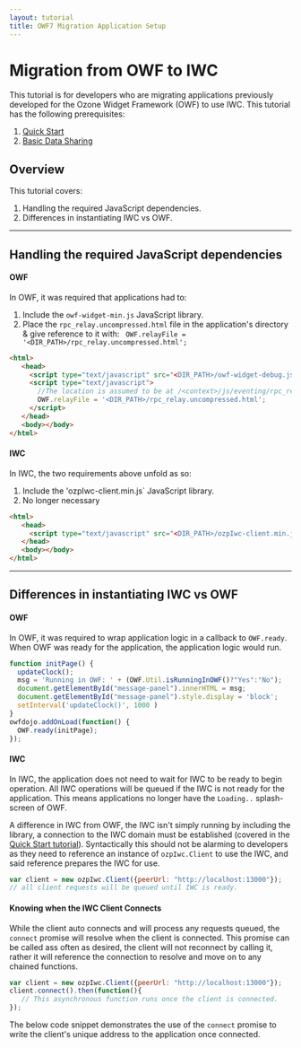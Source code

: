 ```yaml
---
layout: tutorial
title: OWF7 Migration Application Setup 
---
```

# Migration from OWF to IWC 
This tutorial is for developers who are migrating applications previously developed for the Ozone Widget Framework (OWF)
to use IWC. This tutorial has the following prerequisites:

  1. [Quick Start](index.html)
  2. [Basic Data Sharing](01_dataApi.html)
  

## Overview
This tutorial covers:
  1. Handling the required JavaScript dependencies.
  2. Differences in instantiating IWC vs OWF.

***

## Handling the required JavaScript dependencies
#### OWF
In OWF, it was required that applications had to:

  1. Include the `owf-widget-min.js` JavaScript library.
  2. Place the `rpc_relay.uncompressed.html` file in the application's directory & give reference to it with:
  ` OWF.relayFile = '<DIR_PATH>/rpc_relay.uncompressed.html';`
  
``` html
<html>
   <head>
     <script type="text/javascript" src="<DIR_PATH>/owf-widget-debug.js"></script>
     <script type="text/javascript">
       //The location is assumed to be at /<context>/js/eventing/rpc_relay.uncompressed.html if it is not set
       OWF.relayFile = '<DIR_PATH>/rpc_relay.uncompressed.html';
     </script>
   </head>
   <body></body>
</html>
```

#### IWC
In IWC, the two requirements above unfold as so:

  1. Include the 'ozpIwc-client.min.js` JavaScript library.
  2. No longer necessary
  
``` html
<html>
   <head>
     <script type="text/javascript" src="<DIR_PATH>/ozpIwc-client.min.js"></script>
   </head>
   <body></body>
</html>
```  

***

## Differences in instantiating IWC vs OWF
#### OWF
In OWF, it was required to wrap application logic in a callback to `OWF.ready`. When OWF  was ready for the application,
the application logic would run.

``` js
function initPage() { 
  updateClock();
  msg = 'Running in OWF: ' + (OWF.Util.isRunningInOWF()?"Yes":"No");
  document.getElementById("message-panel").innerHTML = msg;
  document.getElementById("message-panel").style.display = 'block';
  setInterval('updateClock()', 1000 )
}
owfdojo.addOnLoad(function() {
  OWF.ready(initPage);
});
```

#### IWC
In IWC, the application does not need to wait for IWC to be ready to begin operation. All IWC operations will be 
queued if the IWC is not ready for the application. This means applications no longer have the `Loading..` splash-screen
of OWF.

A difference in IWC from OWF, the IWC isn't simply running by including the library, a connection to the IWC domain
must be established (covered in the [Quick Start tutorial](index.html)). Syntactically this should not be alarming to
developers as they need to reference an instance of `ozpIwc.Client` to use the IWC, and said reference prepares the IWC
for use.

``` js
var client = new ozpIwc.Client({peerUrl: "http://localhost:13000"});
// all client requests will be queued until IWC is ready.
```

#### Knowing when the IWC Client Connects
While the client auto connects and will process any requests queued, the `connect` promise will resolve when the client
is connected. This promise can be called ass often as desired, the client will not reconnect by calling it, rather it 
will reference the connection to resolve and move on to any chained functions.

``` js
var client = new ozpIwc.Client({peerUrl: "http://localhost:13000"});
client.connect().then(function(){
   // This asynchronous function runs once the client is connected. 
});
```

The below code snippet demonstrates the use of the `connect` promise to write the client's unique address to the
application once connected.

<p data-height="170" data-theme-id="0" data-slug-hash="yYrJOj" data-default-tab="js" data-user="Kevin-K" class='codepen'></p>